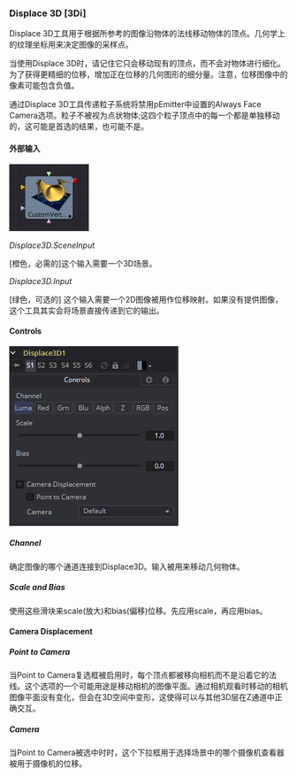### Displace 3D [3Di]

Displace 3D工具用于根据所参考的图像沿物体的法线移动物体的顶点。几何学上的纹理坐标用来决定图像的采样点。

当使用Displace 3D时，请记住它只会移动现有的顶点，而不会对物体进行细化。为了获得更精细的位移，增加正在位移的几何图形的细分量。注意，位移图像中的像素可能包含负值。

通过Displace 3D工具传递粒子系统将禁用pEmitter中设置的Always Face Camera选项。粒子不被视为点状物体;这四个粒子顶点中的每一个都是单独移动的，这可能是首选的结果，也可能不是。

#### 外部输入

 ![3Cv_tile](images/3Cv_tile.jpg)

*Displace3D.SceneInput*

[橙色，必需的]这个输入需要一个3D场景。

*Displace3D.Input*

[绿色，可选的] 这个输入需要一个2D图像被用作位移映射。如果没有提供图像，这个工具其实会将场景直接传递到它的输出。

#### Controls

![3Di_Controls](images/3Di_Controls.png)

##### Channel 

确定图像的哪个通道连接到Displace3D。输入被用来移动几何物体。

##### Scale and Bias

使用这些滑块来scale(放大)和bias(偏移)位移。先应用scale，再应用bias。

#### Camera Displacement

##### Point to Camera 

当Point to Camera复选框被启用时，每个顶点都被移向相机而不是沿着它的法线。这个选项的一个可能用途是移动相机的图像平面。通过相机观看时移动的相机图像平面没有变化，但会在3D空间中变形，这使得可以与其他3D层在Z通道中正确交互。

##### Camera

当Point to Camera被选中时时，这个下拉框用于选择场景中的哪个摄像机查看器被用于摄像机的位移。

